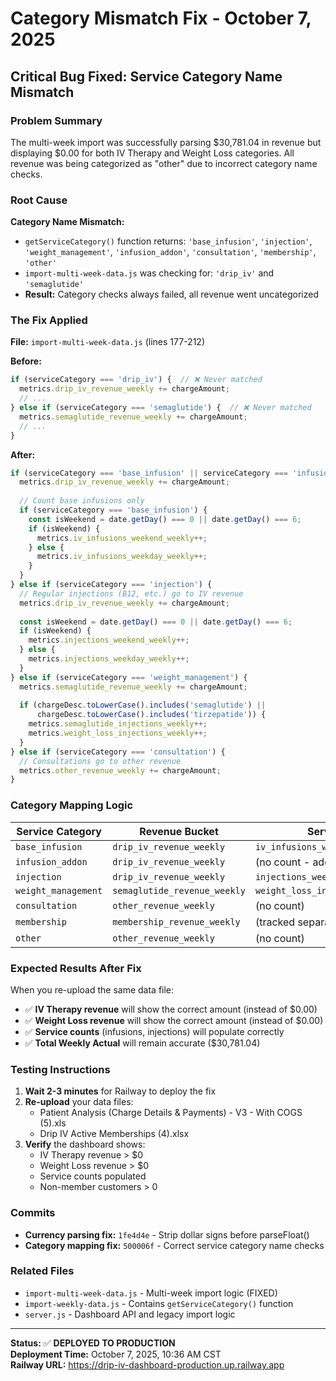# Category Mismatch Fix - October 7, 2025

## Critical Bug Fixed: Service Category Name Mismatch

### Problem Summary
The multi-week import was successfully parsing $30,781.04 in revenue but displaying $0.00 for both IV Therapy and Weight Loss categories. All revenue was being categorized as "other" due to incorrect category name checks.

### Root Cause
**Category Name Mismatch:**
- `getServiceCategory()` function returns: `'base_infusion'`, `'injection'`, `'weight_management'`, `'infusion_addon'`, `'consultation'`, `'membership'`, `'other'`
- `import-multi-week-data.js` was checking for: `'drip_iv'` and `'semaglutide'`
- **Result:** Category checks always failed, all revenue went uncategorized

### The Fix Applied

**File:** `import-multi-week-data.js` (lines 177-212)

**Before:**
```javascript
if (serviceCategory === 'drip_iv') {  // ❌ Never matched
  metrics.drip_iv_revenue_weekly += chargeAmount;
  // ...
} else if (serviceCategory === 'semaglutide') {  // ❌ Never matched
  metrics.semaglutide_revenue_weekly += chargeAmount;
  // ...
}
```

**After:**
```javascript
if (serviceCategory === 'base_infusion' || serviceCategory === 'infusion_addon') {
  metrics.drip_iv_revenue_weekly += chargeAmount;
  
  // Count base infusions only
  if (serviceCategory === 'base_infusion') {
    const isWeekend = date.getDay() === 0 || date.getDay() === 6;
    if (isWeekend) {
      metrics.iv_infusions_weekend_weekly++;
    } else {
      metrics.iv_infusions_weekday_weekly++;
    }
  }
} else if (serviceCategory === 'injection') {
  // Regular injections (B12, etc.) go to IV revenue
  metrics.drip_iv_revenue_weekly += chargeAmount;
  
  const isWeekend = date.getDay() === 0 || date.getDay() === 6;
  if (isWeekend) {
    metrics.injections_weekend_weekly++;
  } else {
    metrics.injections_weekday_weekly++;
  }
} else if (serviceCategory === 'weight_management') {
  metrics.semaglutide_revenue_weekly += chargeAmount;
  
  if (chargeDesc.toLowerCase().includes('semaglutide') || 
      chargeDesc.toLowerCase().includes('tirzepatide')) {
    metrics.semaglutide_injections_weekly++;
    metrics.weight_loss_injections_weekly++;
  }
} else if (serviceCategory === 'consultation') {
  // Consultations go to other revenue
  metrics.other_revenue_weekly += chargeAmount;
}
```

### Category Mapping Logic

| Service Category | Revenue Bucket | Service Counts |
|-----------------|----------------|----------------|
| `base_infusion` | `drip_iv_revenue_weekly` | `iv_infusions_weekday/weekend_weekly` |
| `infusion_addon` | `drip_iv_revenue_weekly` | (no count - add-ons) |
| `injection` | `drip_iv_revenue_weekly` | `injections_weekday/weekend_weekly` |
| `weight_management` | `semaglutide_revenue_weekly` | `weight_loss_injections_weekly` |
| `consultation` | `other_revenue_weekly` | (no count) |
| `membership` | `membership_revenue_weekly` | (tracked separately) |
| `other` | `other_revenue_weekly` | (no count) |

### Expected Results After Fix

When you re-upload the same data file:
- ✅ **IV Therapy revenue** will show the correct amount (instead of $0.00)
- ✅ **Weight Loss revenue** will show the correct amount (instead of $0.00)
- ✅ **Service counts** (infusions, injections) will populate correctly
- ✅ **Total Weekly Actual** will remain accurate ($30,781.04)

### Testing Instructions

1. **Wait 2-3 minutes** for Railway to deploy the fix
2. **Re-upload** your data files:
   - Patient Analysis (Charge Details & Payments) - V3 - With COGS (5).xls
   - Drip IV Active Memberships (4).xlsx
3. **Verify** the dashboard shows:
   - IV Therapy revenue > $0
   - Weight Loss revenue > $0
   - Service counts populated
   - Non-member customers > 0

### Commits
- **Currency parsing fix:** `1fe4d4e` - Strip dollar signs before parseFloat()
- **Category mapping fix:** `500006f` - Correct service category name checks

### Related Files
- `import-multi-week-data.js` - Multi-week import logic (FIXED)
- `import-weekly-data.js` - Contains `getServiceCategory()` function
- `server.js` - Dashboard API and legacy import logic

---

**Status:** ✅ **DEPLOYED TO PRODUCTION**  
**Deployment Time:** October 7, 2025, 10:36 AM CST  
**Railway URL:** https://drip-iv-dashboard-production.up.railway.app
